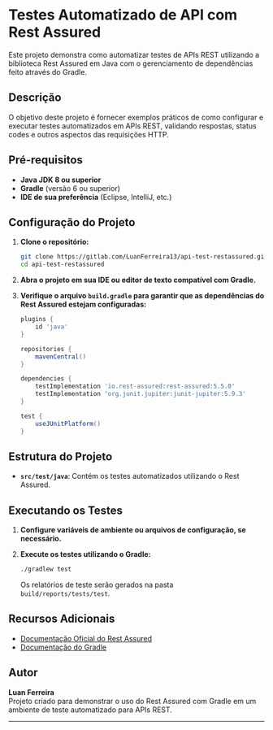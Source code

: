 # Testes Automatizado de API com Rest Assured

Este projeto demonstra como automatizar testes de APIs REST utilizando a biblioteca Rest Assured em Java com o gerenciamento de dependências feito através do Gradle.

## Descrição

O objetivo deste projeto é fornecer exemplos práticos de como configurar e executar testes automatizados em APIs REST, validando respostas, status codes e outros aspectos das requisições HTTP.

## Pré-requisitos

- **Java JDK 8 ou superior**
- **Gradle** (versão 6 ou superior)
- **IDE de sua preferência** (Eclipse, IntelliJ, etc.)

## Configuração do Projeto

1. **Clone o repositório:**

   ```bash
   git clone https://gitlab.com/LuanFerreira13/api-test-restassured.git
   cd api-test-restassured
   ```

2. **Abra o projeto em sua IDE ou editor de texto compatível com Gradle.**

3. **Verifique o arquivo `build.gradle` para garantir que as dependências do Rest Assured estejam configuradas:**

   ```gradle
   plugins {
       id 'java'
   }

   repositories {
       mavenCentral()
   }

   dependencies {
       testImplementation 'io.rest-assured:rest-assured:5.5.0'
       testImplementation 'org.junit.jupiter:junit-jupiter:5.9.3'
   }

   test {
       useJUnitPlatform()
   }
   ```

## Estrutura do Projeto

- **`src/test/java`**: Contém os testes automatizados utilizando o Rest Assured.

## Executando os Testes

1. **Configure variáveis de ambiente ou arquivos de configuração, se necessário.**

2. **Execute os testes utilizando o Gradle:**

   ```bash
   ./gradlew test
   ```

   Os relatórios de teste serão gerados na pasta `build/reports/tests/test`.

## Recursos Adicionais

- [Documentação Oficial do Rest Assured](https://rest-assured.io/)
- [Documentação do Gradle](https://docs.gradle.org/)

## Autor

**Luan Ferreira**  
Projeto criado para demonstrar o uso do Rest Assured com Gradle em um ambiente de teste automatizado para APIs REST.

---
